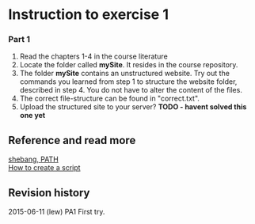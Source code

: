 Instruction to exercise 1
==============================

### Part 1

1. Read the chapters 1-4 in the course literature
2. Locate the folder called **mySite**. It resides in the course repository.
3. The folder **mySite** contains an unstructured website. Try out the commands you learned from step 1 to structure the website folder, described in step 4. You do not have to alter the content of the files.
4. The correct file-structure can be found in "correct.txt".
5. Upload the structured site to your server? **TODO - havent solved this one yet**

Reference and read more
------------------------------

[shebang, PATH](http://stackoverflow.com/questions/8779951/how-do-i-run-a-shell-script-without-using-sh-or-bash-commands)  
[How to create a script](http://tldp.org/LDP/Bash-Beginners-Guide/html/sect_02_01.html)  


Revision history
------------------------------

2015-06-11 (lew) PA1 First try.

